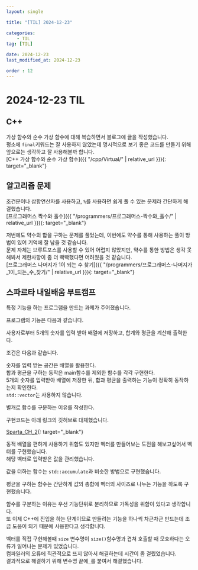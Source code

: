 ```yaml
---
layout: single

title: "[TIL] 2024-12-23"

categories:
    - TIL
tag: [TIL]

date: 2024-12-23
last_modified_at: 2024-12-23

order : 12
---
```


# 2024-12-23 TIL

## C++

가상 함수와 순수 가상 함수에 대해 복습하면서 블로그에 글을 작성했습니다.  
평소에 `final`키워드는 잘 사용하지 않았는데 명시적으로 보기 좋은 코드를 만들기 위해 앞으로는 생각하고 잘 사용해볼까 합니다.  
[C++ 가상 함수와 순수 가상 함수]({{ "/cpp/Virtual/" | relative_url }}){: target="_blank"}

## 알고리즘 문제

조건문이나 삼항연산자를 사용하고, `%`를 사용하면 쉽게 풀 수 있는 문제라 간단하게 해결했습니다.  
[프로그래머스 짝수와 홀수]({{ "/programmers/프로그래머스-짝수와_홀수/" | relative_url }}){: target="_blank"}

저번에도 약수의 합을 구하는 문제를 풀었는데, 이번에도 약수를 통해 사용하는 풀이 방법이 있어 기억에 잘 남을 것 같습니다.  
문제 자체는 브루트포스를 사용할 수 있어 어렵지 않았지만, 약수를 통한 방법은 생각 못해봐서 제한사항이 좀 더 빡빡했다면 어려웠을 것 같습니다.  
[프로그래머스 나머지가 1이 되는 수 찾기]({{ "/programmers/프로그래머스-나머지가_1이_되는_수_찾기/" | relative_url }}){: target="_blank"}

## 스파르타 내일배움 부트캠프

특정 기능을 하는 프로그램을 만드는 과제가 주어졌습니다.  

프로그램의 기능은 다음과 같습니다.

사용자로부터 5개의 숫자를 입력 받아 배열에 저장하고, 합계와 평균을 계산해 출력한다.

조건은 다음과 같습니다.

숫자를 입력 받는 공간은 배열을 활용한다.  
합과 평균을 구하는 동작은 main함수를 제외한 함수를 각각 구현한다.  
5개의 숫자를 입력받아 배열에 저장한 뒤, 합과 평균을 출력하는 기능이 정확히 동작하는지 확인한다.  
`std::vector`는 사용하지 않습니다.

별개로 함수를 구분하는 이유를 작성한다.

구현코드는 아래 링크의 깃허브로 대체했습니다.

[Sparta_CH_2](https://github.com/SeonBab/Sparta){: target="_blank"}

동적 배열을 편하게 사용하기 위함도 있지만 벡터를 만들어보는 도전을 해보고싶어서 벡터를 구현했습니다.  
해당 벡터로 입력받은 값을 관리했습니다.

값을 더하는 함수는 `std::accumulate`과 비슷한 방법으로 구현했습니다.

평균을 구하는 함수는 간단하게 값의 총합에 벡터의 사이즈로 나누는 기능을 하도록 구현했습니다.

함수를 구분하는 이유는 우선 기능단위로 분리하므로 가독성을 위함이 있다고 생각합니다.  
또 이제 C++에 진입을 하는 단계이므로 만들려는 기능을 하나씩 차근차근 만드는데 조금 도움이 되기 때문에 사용한다고 생각합니다.

벡터를 직접 구현해볼때 `size` 변수명이 `size()`함수명과 겹쳐 호출할 때 모호하다는 오류가 일어나는 문제가 있었습니다.  
컴파일러의 오류에 직관적으로 뜨지 않아서 해결하는데 시간이 좀 걸렸었습니다.  
결과적으로 해결하기 위해 변수명 끝에`_`를 붙여서 해결했습니다.